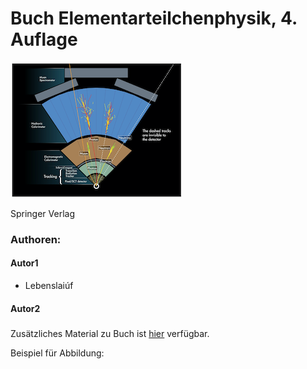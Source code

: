 # Buch Elementarteilchenphysik, 4. Auflage

![ATLAS](0106_ATLAS.png)

Springer Verlag

### Authoren:
#### Autor1
- Lebenslaiúf 
#### Autor2

### 



Zusätzliches Material zu  Buch ist [hier](https://github.com/BuchEPP/Auflage4) verfügbar.


Beispiel für Abbildung:


